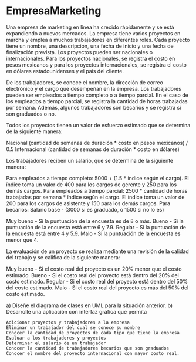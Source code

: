 # EmpresaMarketing

Una empresa de marketing en línea ha crecido rápidamente y se está expandiendo a nuevos mercados. La empresa tiene varios proyectos en marcha y emplea a muchos trabajadores en diferentes roles. Cada proyecto tiene un nombre, una descripción, una fecha de inicio y una fecha de finalización prevista. Los proyectos pueden ser nacionales o internacionales. Para los proyectos nacionales, se registra el costo en pesos mexicanos y para los proyectos internacionales, se registra el costo en dólares estadounidenses y el país del cliente.

De los trabajadores, se conoce el nombre, la dirección de correo electrónico y el cargo que desempeñan en la empresa. Los trabajadores pueden ser empleados a tiempo completo o a tiempo parcial. En el caso de los empleados a tiempo parcial, se registra la cantidad de horas trabajadas por semana. Además, algunos trabajadores son becarios y se registra si son graduados o no.

Todos los proyectos tienen un valor de esfuerzo estimado que se determina de la siguiente manera:

Nacional (cantidad de semanas de duración * costo en pesos mexicanos) / 0.5
Internacional (cantidad de semanas de duración * costo en dólares) 

Los trabajadores reciben un salario, que se determina de la siguiente manera:

Para empleados a tiempo completo: 5000 + (1.5 * índice según el cargo). El índice toma un valor de 400 para los cargos de gerente y 250 para los demás cargos.
Para empleados a tiempo parcial: 2500 * cantidad de horas trabajadas por semana * índice según el cargo. El índice toma un valor de 200 para los cargos de asistente y 150 para los demás cargos.
Para becarios: Salario base - (3000 si es graduado, o 1500 si no lo es)

Muy bueno - Si la puntuación de la encuesta es de 8 o más.
Bueno - Si la puntuación de la encuesta está entre 6 y 7.9.
Regular - Si la puntuación de la encuesta está entre 4 y 5.9.
Malo - Si la puntuación de la encuesta es menor que 4.

La evaluación de un proyecto se realiza mediante una revisión de la calidad del trabajo y se califica de la siguiente manera:

Muy bueno - Si el costo real del proyecto es un 20% menor que el costo estimado.
Bueno - Si el costo real del proyecto está dentro del 20% del costo estimado.
Regular - Si el costo real del proyecto está dentro del 50% del costo estimado.
Malo - Si el costo real del proyecto es más del 50% del costo estimado.

a) Diseñe el diagrama de clases en UML para la situación anterior.
b) Desarrolle una aplicación con interfaz gráfica que permita

    Adicionar proyectos y trabajadores a la empresa
    Eliminar un trabajador del cual se conoce su nombre
    Conocer la cantidad de proyectos de cada tipo que tiene la empresa
    Evaluar a los trabajadores y proyectos
    Determinar el salario de un trabajador
    Conocer la cantidad de trabajadores becarios que son graduados
    Conocer el nombre del proyecto internacional con mayor costo real.

